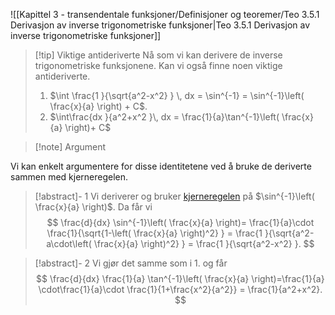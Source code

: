 
![[Kapittel 3 - transendentale funksjoner/Definisjoner og teoremer/Teo 3.5.1 Derivasjon av inverse trigonometriske funksjoner|Teo 3.5.1 Derivasjon av inverse trigonometriske funksjoner]]



> [!tip] Viktige antideriverte
> Nå som vi kan derivere de inverse trigonometriske funksjonene. Kan vi også finne noen viktige antideriverte.
> 1. $\int \frac{1 }{\sqrt{a^2-x^2} } \, dx = \sin^{-1} = \sin^{-1}\left( \frac{x}{a} \right) + C$.
> 2. $\int\frac{dx }{a^2+x^2 }\, dx = \frac{1}{a}\tan^{-1}\left( \frac{x}{a} \right)+ C$


> [!note] Argument 
> 

Vi kan enkelt argumentere for disse identitetene ved å bruke de deriverte sammen med kjerneregelen.

> [!abstract]-  1
> Vi deriverer og bruker [kjerneregelen](Kapittel%202%20-%20derivasjon/2.4.1%20Kjerneregelen.md) på $\sin^{-1}\left( \frac{x}{a} \right)$. Da får vi 
> $$
>  \frac{d}{dx} \sin^{-1}\left( \frac{x}{a} \right)= \frac{1}{a}\cdot \frac{1}{\sqrt{1-\left( \frac{x}{a} \right)^2} } = \frac{1 }{\sqrt{a^2-a\cdot\left( \frac{x}{a} \right)^2}  }  = \frac{1 }{\sqrt{a^2-x^2}  }. 
>  $$


> [!abstract]- 2
> Vi gjør det samme som i 1. og får
> $$
>  \frac{d}{dx} \frac{1}{a} \tan^{-1}\left( \frac{x}{a} \right)=\frac{1}{a} \cdot\frac{1}{a}\cdot \frac{1}{1+\frac{x^2}{a^2}} = \frac{1}{a^2+x^2}. 
>  $$
>  